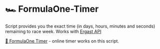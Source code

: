 # :racing_car: FormulaOne-Timer
Script provides you the exact time (in days, hours, minutes and seconds) remaining to race week. Works with [Ergast API](http://ergast.com/mrd)

[:paperclip: FormulaOne Timer](http://f1.therxmv.ml) - online timer works on this script.
